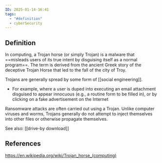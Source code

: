 ```yaml
---
ID: 2025-01-14-16:41
tags:
  - "#definition"
  - cyberSecurity
---
```

## Definition

In computing, a Trojan horse (or simply Trojan) is a malware that ==misleads users of its true intent by disguising itself as a normal program==. The term is derived from the ancient Greek story of the deceptive Trojan Horse that led to the fall of the city of Troy.

Trojans are generally spread by some form of [[social engineering]].
- For example, where a user is duped into executing an email attachment disguised to appear innocuous (e.g., a routine form to be filled in), or by clicking on a fake advertisement on the Internet

Ransomware attacks are often carried out using a Trojan.
Unlike computer viruses and worms, Trojans generally do not attempt to inject themselves into other files or otherwise propagate themselves.

See also: [[drive-by download]]

## References
https://en.wikipedia.org/wiki/Trojan_horse_(computing)